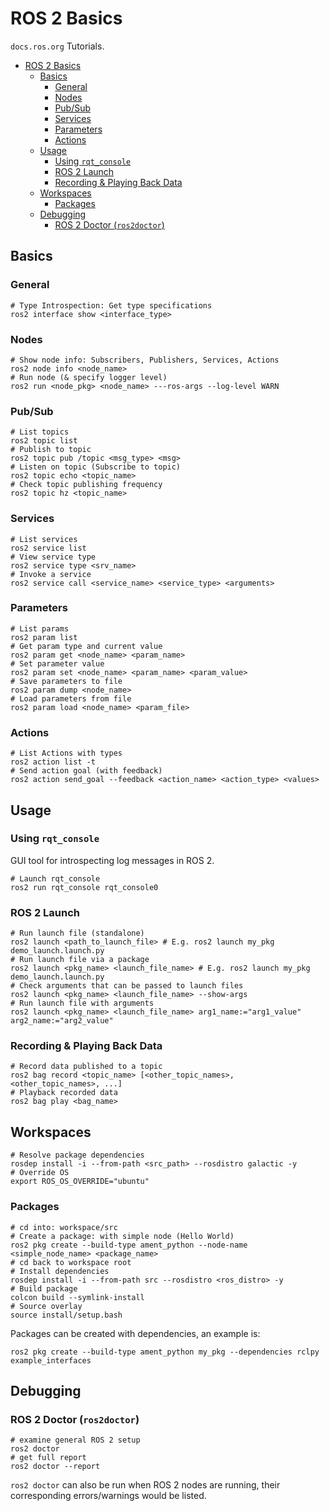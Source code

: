 # ROS 2 Basics

`docs.ros.org` Tutorials.

- [ROS 2 Basics](#ros-2-basics)
  - [Basics](#basics)
    - [General](#general)
    - [Nodes](#nodes)
    - [Pub/Sub](#pubsub)
    - [Services](#services)
    - [Parameters](#parameters)
    - [Actions](#actions)
  - [Usage](#usage)
    - [Using `rqt_console`](#using-rqt_console)
    - [ROS 2 Launch](#ros-2-launch)
    - [Recording & Playing Back Data](#recording--playing-back-data)
  - [Workspaces](#workspaces)
    - [Packages](#packages)
  - [Debugging](#debugging)
    - [ROS 2 Doctor (`ros2doctor`)](#ros-2-doctor-ros2doctor)


## Basics

### General
```shell
# Type Introspection: Get type specifications
ros2 interface show <interface_type>
```

### Nodes
```shell
# Show node info: Subscribers, Publishers, Services, Actions
ros2 node info <node_name>
# Run node (& specify logger level)
ros2 run <node_pkg> <node_name> ---ros-args --log-level WARN
```

### Pub/Sub
```shell
# List topics
ros2 topic list
# Publish to topic
ros2 topic pub /topic <msg_type> <msg>
# Listen on topic (Subscribe to topic)
ros2 topic echo <topic_name>
# Check topic publishing frequency
ros2 topic hz <topic_name>
```

### Services
```shell
# List services
ros2 service list
# View service type
ros2 service type <srv_name>
# Invoke a service
ros2 service call <service_name> <service_type> <arguments>
```

### Parameters
```shell
# List params
ros2 param list
# Get param type and current value
ros2 param get <node_name> <param_name>
# Set parameter value
ros2 param set <node_name> <param_name> <param_value>
# Save parameters to file
ros2 param dump <node_name>
# Load parameters from file
ros2 param load <node_name> <param_file>
```

### Actions
```shell
# List Actions with types
ros2 action list -t
# Send action goal (with feedback)
ros2 action send_goal --feedback <action_name> <action_type> <values>
```


## Usage

### Using `rqt_console`
GUI tool for introspecting log messages in ROS 2.
```shell
# Launch rqt_console
ros2 run rqt_console rqt_console0
```

### ROS 2 Launch
```shell
# Run launch file (standalone)
ros2 launch <path_to_launch_file> # E.g. ros2 launch my_pkg demo_launch.launch.py
# Run launch file via a package
ros2 launch <pkg_name> <launch_file_name> # E.g. ros2 launch my_pkg demo_launch.launch.py
# Check arguments that can be passed to launch files
ros2 launch <pkg_name> <launch_file_name> --show-args
# Run launch file with arguments
ros2 launch <pkg_name> <launch_file_name> arg1_name:="arg1_value" arg2_name:="arg2_value"
```

### Recording & Playing Back Data
```shell
# Record data published to a topic
ros2 bag record <topic_name> [<other_topic_names>, <other_topic_names>, ...]
# Playback recorded data
ros2 bag play <bag_name>
```


## Workspaces
```shell
# Resolve package dependencies
rosdep install -i --from-path <src_path> --rosdistro galactic -y
# Override OS
export ROS_OS_OVERRIDE="ubuntu"
```

### Packages
```shell
# cd into: workspace/src
# Create a package: with simple node (Hello World)
ros2 pkg create --build-type ament_python --node-name <simple_node_name> <package_name>
# cd back to workspace root
# Install dependencies
rosdep install -i --from-path src --rosdistro <ros_distro> -y
# Build package
colcon build --symlink-install
# Source overlay
source install/setup.bash
```
Packages can be created with dependencies, an example is:
```shell
ros2 pkg create --build-type ament_python my_pkg --dependencies rclpy example_interfaces
```


## Debugging

### ROS 2 Doctor (`ros2doctor`)
```shell
# examine general ROS 2 setup
ros2 doctor
# get full report
ros2 doctor --report
```
`ros2 doctor` can also be run when ROS 2 nodes are running, their corresponding errors/warnings would be listed.
